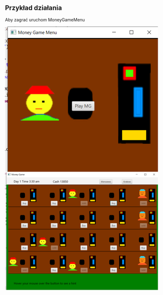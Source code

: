 ## Przykład działania

Aby zagrać uruchom MoneyGameMenu

![Image](images/menuView.png)
![Image](images/gameView.png)




